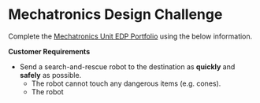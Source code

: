 # Mechatronics Design Challenge

Complete the [Mechatronics Unit EDP Portfolio](https://raw.githubusercontent.com/Culver-Academies/engineering1/main/files/Mechatronics_Unit_Project_EDP_Template_Updated_7-25-24.docx) using the below information. 

**Customer Requirements**
- Send a search-and-rescue robot to the destination as **quickly** and **safely** as possible.
  - The robot cannot touch any dangerous items (e.g. cones).
  - The robot 
